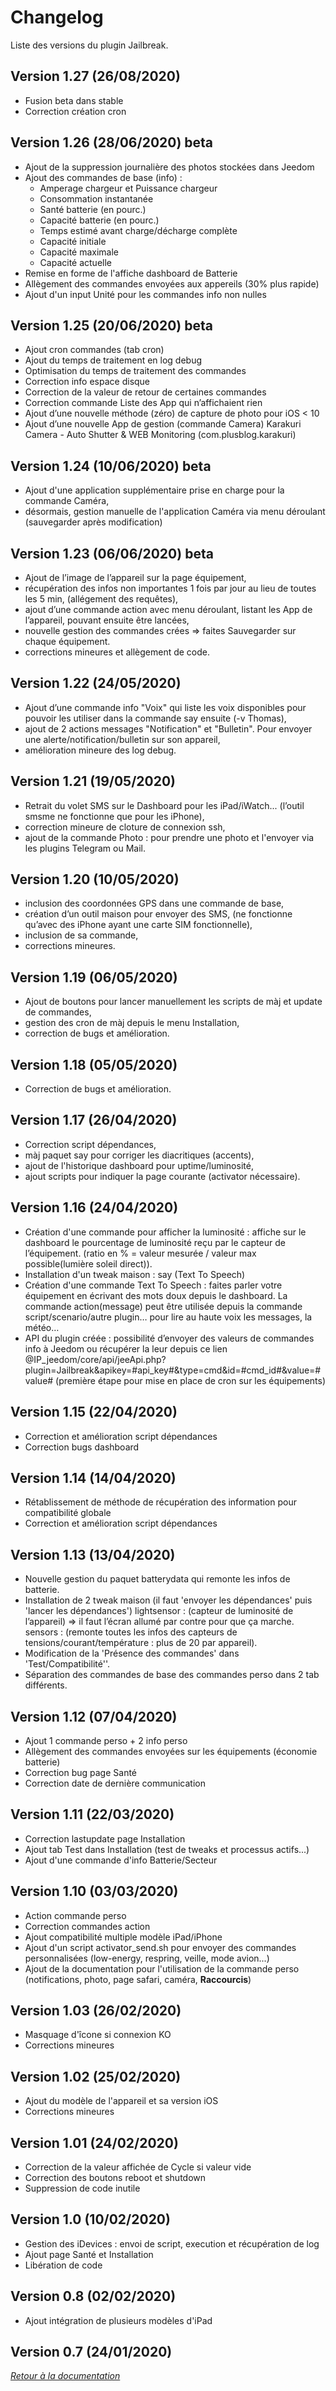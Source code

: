 Changelog
=========

Liste des versions du plugin Jailbreak.

Version 1.27 (26/08/2020)
-------------------------
* Fusion beta dans stable
* Correction création cron

Version 1.26 (28/06/2020) beta
-------------------------
* Ajout de la suppression journalière des photos stockées dans Jeedom
* Ajout des commandes de base (info) :
    * Amperage chargeur et Puissance chargeur
    * Consommation instantanée
    * Santé batterie (en pourc.)
    * Capacité batterie (en pourc.)
    * Temps estimé avant charge/décharge complète
    * Capacité initiale
    * Capacité maximale
    * Capacité actuelle
* Remise en forme de l'affiche dashboard de Batterie
* Allègement des commandes envoyées aux appereils (30% plus rapide)
* Ajout d'un input Unité pour les commandes info non nulles

Version 1.25 (20/06/2020) beta
-------------------------
- Ajout cron commandes (tab cron)
- Ajout du temps de traitement en log debug
- Optimisation du temps de traitement des commandes
- Correction info espace disque
- Correction de la valeur de retour de certaines commandes
- Correction commande Liste des App qui n’affichaient rien
- Ajout d’une nouvelle méthode (zéro) de capture de photo pour iOS < 10
- Ajout d’une nouvelle App de gestion (commande Camera) Karakuri Camera - Auto Shutter & WEB Monitoring (com.plusblog.karakuri)

Version 1.24 (10/06/2020) beta
-------------------------
- Ajout d'une application supplémentaire prise en charge pour la commande Caméra,
- désormais, gestion manuelle de l'application Caméra via menu déroulant (sauvegarder après modification)

Version 1.23 (06/06/2020) beta
-------------------------
* Ajout de l’image de l’appareil sur la page équipement,
* récupération des infos non importantes 1 fois par jour au lieu de toutes les 5 min, (allégement des requêtes),
* ajout d’une commande action avec menu déroulant, listant les App de l’appareil, pouvant ensuite être lancées,
* nouvelle gestion des commandes crées => faites Sauvegarder sur chaque équipement.
* corrections mineures et allègement de code.

Version 1.22 (24/05/2020)
-------------------------
* Ajout d’une commande info "Voix" qui liste les voix disponibles pour pouvoir les utiliser dans la commande say ensuite (-v Thomas),
* ajout de 2 actions messages "Notification" et "Bulletin". Pour envoyer une alerte/notification/bulletin sur son appareil,
* amélioration mineure des log debug.

Version 1.21 (19/05/2020)
-------------------------
* Retrait du volet SMS sur le Dashboard pour les iPad/iWatch... (l’outil smsme ne fonctionne que pour les iPhone),
* correction mineure de cloture de connexion ssh,
* ajout de la commande Photo : pour prendre une photo et l'envoyer via les plugins Telegram ou Mail.

Version 1.20 (10/05/2020)
-------------------------
* inclusion des coordonnées GPS dans une commande de base,
* création d’un outil maison pour envoyer des SMS, (ne fonctionne qu’avec des iPhone ayant une carte SIM fonctionnelle),
* inclusion de sa commande,
* corrections mineures.

Version 1.19 (06/05/2020)
-------------------------
* Ajout de boutons pour lancer manuellement les scripts de màj et update de commandes,
* gestion des cron de màj depuis le menu Installation,
* correction de bugs et amélioration.

Version 1.18 (05/05/2020)
-------------------------
* Correction de bugs et amélioration.

Version 1.17 (26/04/2020)
-------------------------
* Correction script dépendances,
* màj paquet say pour corriger les diacritiques (accents),
* ajout de l'historique dashboard pour uptime/luminosité,
* ajout scripts pour indiquer la page courante (activator nécessaire).

Version 1.16 (24/04/2020)
-------------------------
* Création d'une commande pour afficher la luminosité : affiche sur le dashboard le pourcentage de luminosité reçu par le capteur de l’équipement. (ratio en % = valeur mesurée / valeur max possible(lumière soleil direct)).
* Installation d'un tweak maison : say (Text To Speech)
* Création d'une commande Text To Speech : faites parler votre équipement en écrivant des mots doux depuis le dashboard. La commande action(message) peut être utilisée depuis la commande script/scenario/autre plugin… pour lire au haute voix les messages, la météo…
* API du plugin créée : possibilité d’envoyer des valeurs de commandes info à Jeedom ou récupérer la leur depuis ce lien @IP_jeedom/core/api/jeeApi.php?plugin=Jailbreak&apikey=#api_key#&type=cmd&id=#cmd_id#&value=#value#
(première étape pour mise en place de cron sur les équipements)

Version 1.15 (22/04/2020)
-------------------------
* Correction et amélioration script dépendances
* Correction bugs dashboard

Version 1.14 (14/04/2020)
-------------------------
* Rétablissement de méthode de récupération des information pour compatibilité globale
* Correction et amélioration script dépendances

Version 1.13 (13/04/2020)
-------------------------
* Nouvelle gestion du paquet batterydata qui remonte les infos de batterie.
* Installation de 2 tweak maison (il faut 'envoyer les dépendances' puis 'lancer les dépendances')
    lightsensor : (capteur de luminosité de l’appareil) => il faut l’écran allumé par contre pour que ça marche.
    sensors : (remonte toutes les infos des capteurs de tensions/courant/température : plus de 20 par appareil).
* Modification de la 'Présence des commandes' dans 'Test/Compatibilité''.
* Séparation des commandes de base des commandes perso dans 2 tab différents.

Version 1.12 (07/04/2020)
-------------------------
* Ajout 1 commande perso + 2 info perso
* Allègement des commandes envoyées sur les équipements (économie batterie)
* Correction bug page Santé
* Correction date de dernière communication

Version 1.11 (22/03/2020)
-------------------------
* Correction lastupdate page Installation
* Ajout tab Test dans Installation (test de tweaks et processus actifs...)
* Ajout d'une commande d'info Batterie/Secteur

Version 1.10 (03/03/2020)
-------------------------
* Action commande perso
* Correction commandes action
* Ajout compatibilité multiple modèle iPad/iPhone
* Ajout d'un script activator_send.sh pour envoyer des commandes personnalisées (low-energy, respring, veille, mode avion...)
* Ajout de la documentation pour l'utilisation de la commande perso (notifications, photo, page safari, caméra, **Raccourcis**)

Version 1.03 (26/02/2020)
-------------------------
* Masquage d'îcone si connexion KO
* Corrections mineures

Version 1.02 (25/02/2020)
-------------------------
* Ajout du modèle de l'appareil et sa version iOS
* Corrections mineures

Version 1.01 (24/02/2020)
-------------------------
* Correction de la valeur affichée de Cycle si valeur vide
* Correction des boutons reboot et shutdown
* Suppression de code inutile

Version 1.0 (10/02/2020)
-------------------------
* Gestion des iDevices : envoi de script, execution et récupération de log
* Ajout page Santé et Installation
* Libération de code

Version 0.8 (02/02/2020)
-------------------------
* Ajout intégration de plusieurs modèles d'iPad

Version 0.7 (24/01/2020)
-------------------------

*[Retour à la documentation](index.md)*
